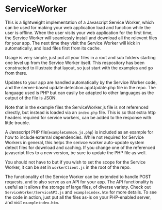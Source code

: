 # ServiceWorker

This is a lightweight implementation of a Javascript Service Worker, which can be used for making your web application load and function while the user is offline. When the user visits your web application for the first time, the Service Worker will seamlessly install and download all the relevent files for your app. The next time they visit the Service Worker will kick in automatically, and load files first from its cache.

Usage is very simple, just put all your files in a root and sub folders starting one level up from the Service Worker itself. This respository has been constructed to illustrate that layout, so just start with the examples and go from there.

Updates to your app are handled automatically by the Service Worker code, and the server-based update detection appUpdate.php file in the repo. The language used is PHP but can easily be adapted to other languages as the output of the file is JSON.

Note that in the example files the ServiceWorker.js file is not referenced directly, but instead is loaded via an `index.php` file. This is so that extra http headers required for service workers, can be added to the response with little trouble.

A Javascript PHP file(`exampleCommon.js.php`) is included as an example for how to include external dependencies. While not required for Service Workers in general, this helps the serivce worker auto-update system detect files for download and caching. If you change one of the referenced javascript files to a new version, be sure to update the PHP file as well.

You should not have to but if you wish to set the scope for the Service Worker, it can be set in `workerClient.js` in the root of the repo.

The functionality of the Service Worker can be extended to handle POST requests, and to also serve as an API for your app. The API functionality is useful as it allows the storage of large files, of diverse variety. Check out `ServiceWorker/ServiceAPI.js` and `exampleindex.htm` for more details. To see the code in action, just put all the files as-is on your PHP-enabled server, and visit `exampleindex.htm`.
